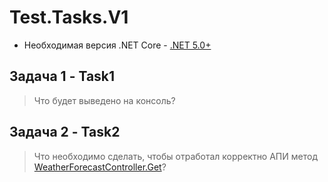 # Test.Tasks.V1
* Необходимая версия .NET Core - [.NET 5.0+](https://dotnet.microsoft.com/download/dotnet/5.0)

## Задача 1 - Task1

> Что будет выведено на консоль?


## Задача 2 - Task2
> Что необходимо сделать, чтобы отработал корректно АПИ метод [WeatherForecastController.Get](https://github.com/ct-test-tasks/Test.Tasks.V1/blob/master/Task2/Controllers/WeatherForecastController.cs#L20)?
